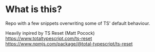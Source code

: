 # What is this?

Repo with a few snippets overwriting some of TS' default behaviour.

Heavily inpired by TS Reset (Matt Pocock)
https://www.totaltypescript.com/ts-reset
https://www.npmjs.com/package/@total-typescript/ts-reset
